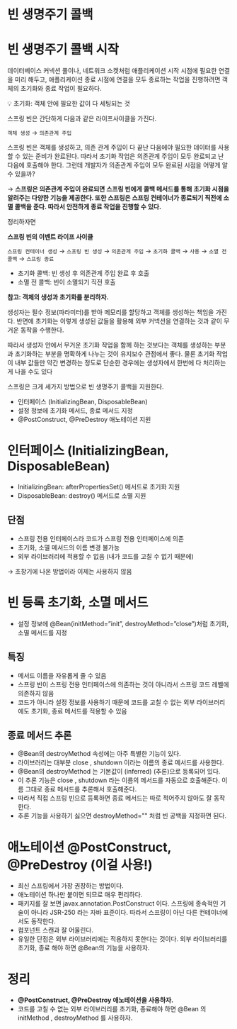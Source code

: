 # 빈 생명주기 콜백
# 빈 생명주기 콜백 시작

데이터베이스 커넥션 풀이나, 네트워크 소켓처럼 애플리케이션 시작 시점에 필요한 연결을 미리 해두고, 애플리케이션 종료 시점에 연결을 모두 종료하는 작업을 진행하려면 객체의 초기화와 종료 작업이 필요하다.

<aside>
💡 초기화: 객체 안에 필요한 값이 다 세팅되는 것

</aside>

스프링 빈은 간단하게 다음과 같은 라이프사이클을 가진다.

`객체 생성` → `의존관계 주입`

스프링 빈은 객체를 생성하고, 의존 관계 주입이 다 끝난 다음에야 필요한 데이터를 사용할 수 있는 준비가 완료된다. 따라서 초기화 작업은 의존관계 주입이 모두 완료되고 난 다음에 호출해야 한다. 그런데 개발자가 의존관계 주입이 모두 완료된 시점을 어떻게 알 수 있을까?

→ **스프링은 의존관계 주입이 완료되면 스프링 빈에게 콜백 메서드를 통해 초기화 시점을 알려주는 다양한 기능을 제공한다. 또한 스프링은 스프링 컨테이너가 종료되기 직전에 소멸 콜백을 준다. 따라서 안전하게 종료 작업을 진행할 수 있다.**

정리하자면

**스프링 빈의 이벤트 라이프 사이클**

`스프링 컨테이너 생성` → `스프링 빈 생성` → `의존관계 주입` → `초기화 콜백` → `사용` → `소멸 전 콜백` → `스프링 종료`

- 초기화 콜백: 빈 생성 후 의존관계 주입 완료 후 호출
- 소멸 전 콜백: 빈이 소멸되기 직전 호출

**참고: 객체의 생성과 초기화를 분리하자.**

생성자는 필수 정보(파라미터)를 받아 메모리를 할당하고 객체를 생성하는 책임을 가진다. 반면에 초기화는 이렇게 생성된 값들을 활용해 외부 커넥션을 연결하는 것과 같이 무거운 동작을 수행한다.

따라서 생성자 안에서 무거운 초기화 작업을 함께 하는 것보다는 객체를 생성하는 부분과 초기화하는 부분을 명확하게 나누는 것이 유지보수 관점에서 좋다. 물론 초기화 작업이 내부 값들만 약간 변경하는 정도로 단순한 경우에는 생성자에서 한번에 다 처리하는 게 나을 수도 있다

스프링은 크게 세가지 방법으로 빈 생명주기 콜백을 지원한다.

- 인터페이스 (InitializingBean, DisposableBean)
- 설정 정보에 초기화 메서드, 종료 메서드 지정
- @PostConstruct, @PreDestroy 애노테이션 지원

# 인터페이스 (InitializingBean, DisposableBean)

- InitializingBean: afterPropertiesSet() 메서드로 초기화 지원
- DisposableBean: destroy() 메서드로 소멸 지원

## 단점

- 스프링 전용 인터페이스라 코드가 스프링 전용 인터페이스에 의존
- 초기화, 소멸 메서드의 이름 변경 불가능
- 외부 라이브러리에 적용할 수 없음 (내가 코드를 고칠 수 없기 때문에)

→ 초창기에 나온 방법이라 이제는 사용하지 않음

# 빈 등록 초기화, 소멸 메서드

- 설정 정보에 @Bean(initMethod=”init”, destroyMethod=”close”)처럼 초기화, 소멸 메서드를 지정

## 특징

- 메서드 이름을 자유롭게 줄 수 있음
- 스프링 빈이 스프링 전용 인터페이스에 의존하는 것이 아니라서 스프링 코드 레벨에 의존하지 않음
- 코드가 아니라 설정 정보를 사용하기 때문에 코드를 고칠 수 없는 외부 라이브러리에도 초기화, 종료 메서드를 적용할 수 있음

## 종료 메서드 추론

- @Bean의 destroyMethod 속성에는 아주 특별한 기능이 있다.
- 라이브러리는 대부분 close , shutdown 이라는 이름의 종료 메서드를 사용한다.
- @Bean의 destroyMethod 는 기본값이 (inferred) (추론)으로 등록되어 있다.
- 이 추론 기능은 close , shutdown 라는 이름의 메서드를 자동으로 호출해준다. 이름 그대로 종료 메서드를 추론해서 호출해준다.
- 따라서 직접 스프링 빈으로 등록하면 종료 메서드는 따로 적어주지 않아도 잘 동작한다.
- 추론 기능을 사용하기 싫으면 destroyMethod="" 처럼 빈 공백을 지정하면 된다.

# 애노테이션 @PostConstruct, @PreDestroy (이걸 사용!)

- 최신 스프링에서 가장 권장하는 방법이다.
- 애노테이션 하나만 붙이면 되므로 매우 편리하다.
- 패키지를 잘 보면 javax.annotation.PostConstruct 이다. 스프링에 종속적인 기술이 아니라 JSR-250 라는 자바 표준이다. 따라서 스프링이 아닌 다른 컨테이너에서도 동작한다.
- 컴포넌트 스캔과 잘 어울린다.
- 유일한 단점은 외부 라이브러리에는 적용하지 못한다는 것이다. 외부 라이브러리를 초기화, 종료 해야 하면 @Bean의 기능을 사용하자.

# 정리

- **@PostConstruct, @PreDestroy 애노테이션을 사용하자.**
- 코드를 고칠 수 없는 외부 라이브러리를 초기화, 종료해야 하면 @Bean 의 initMethod , destroyMethod
를 사용하자.